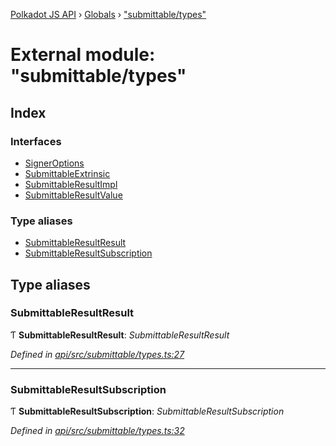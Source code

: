 [Polkadot JS API](../README.md) › [Globals](../globals.md) › ["submittable/types"](_submittable_types_.md)

# External module: "submittable/types"

## Index

### Interfaces

* [SignerOptions](../interfaces/_submittable_types_.signeroptions.md)
* [SubmittableExtrinsic](../interfaces/_submittable_types_.submittableextrinsic.md)
* [SubmittableResultImpl](../interfaces/_submittable_types_.submittableresultimpl.md)
* [SubmittableResultValue](../interfaces/_submittable_types_.submittableresultvalue.md)

### Type aliases

* [SubmittableResultResult](_submittable_types_.md#submittableresultresult)
* [SubmittableResultSubscription](_submittable_types_.md#submittableresultsubscription)

## Type aliases

###  SubmittableResultResult

Ƭ **SubmittableResultResult**: *SubmittableResultResult<ApiType>*

*Defined in [api/src/submittable/types.ts:27](https://github.com/polkadot-js/api/blob/64a4bb2e1/packages/api/src/submittable/types.ts#L27)*

___

###  SubmittableResultSubscription

Ƭ **SubmittableResultSubscription**: *SubmittableResultSubscription<ApiType>*

*Defined in [api/src/submittable/types.ts:32](https://github.com/polkadot-js/api/blob/64a4bb2e1/packages/api/src/submittable/types.ts#L32)*
